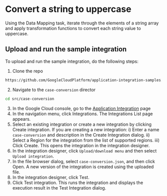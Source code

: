 # Convert a string to uppercase

Using the Data Mapping task, iterate through the elements of a string array and apply transformation functions to convert each string value to uppercase.

## Upload and run the sample integration

To upload and run the sample integration, do the following steps:

1) Clone the repo 
```sh
https://github.com/GoogleCloudPlatform/application-integration-samples.git
```
2) Navigate to the `case-conversion` director
```sh
cd src/case-conversion
```
3) In the Google Cloud console, go to the [Application Integration](https://console.cloud.google.com/integrations?_ga=2.161317246.2144651509.1683660420-1351281240.1683660420) page
4) In the navigation menu, click Integrations. The Integrations List page appears.
5) Select an existing integration or create a new integration by clicking Create integration.
If you are creating a new integration:
    i) Enter a name `case-conversion` and description in the Create Integration dialog.
    ii) Select a Region for the integration from the list of supported regions.
    iii) Click Create.
This opens the integration in the integration designer.
6) In the integration designer, click `Upload/download menu` and then select `Upload integration`.
7) In the file browser dialog, select `case-conversion.json`, and then click Open. A new version of the integration is created using the uploaded file.
8) In the integration designer, click Test.
9) Click Test integration. This runs the integration and displays the execution result in the Test Integration dialog.

